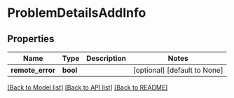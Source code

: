 # ProblemDetailsAddInfo

## Properties
Name | Type | Description | Notes
------------ | ------------- | ------------- | -------------
**remote_error** | **bool** |  | [optional] [default to None]

[[Back to Model list]](../README.md#documentation-for-models) [[Back to API list]](../README.md#documentation-for-api-endpoints) [[Back to README]](../README.md)


